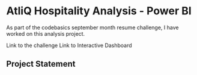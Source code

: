 # AtliQ Hospitality Analysis - Power BI
As part of the codebasics september month resume challenge, I have worked on this analysis project.

Link to the challenge
Link to Interactive Dashboard

## Project Statement
